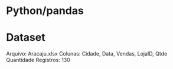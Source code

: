 # Python/pandas
# Dataset
Arquivo: Aracaju.xlsx
Colunas: Cidade, Data, Vendas, LojaID, Qtde
Quantidade Registros: 130
